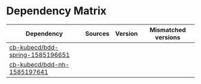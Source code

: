 # Dependency Matrix

Dependency | Sources | Version | Mismatched versions
---------- | ------- | ------- | -------------------
[cb-kubecd/bdd-spring-1585196651](https://github.com/cb-kubecd/bdd-spring-1585196651.git) |  | []() | 
[cb-kubecd/bdd-nh-1585197641](https://github.com/cb-kubecd/bdd-nh-1585197641.git) |  | []() | 
